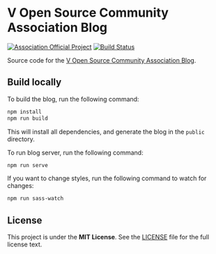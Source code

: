 # V Open Source Community Association Blog

[![Association Official Project][AssociationOfficialBadge]][AssociationUrl]
[![Build Status][WorkflowBadge]][WorkflowUrl]

Source code for the [V Open Source Community Association Blog](https://blog.vosca.dev).

## Build locally

To build the blog, run the following command:

```bash
npm install
npm run build
```

This will install all dependencies, and generate the blog in the `public` directory.

To run blog server, run the following command:

```bash
npm run serve
```

If you want to change styles, run the following command to watch for changes:

```bash
npm run sass-watch
```

## License

This project is under the **MIT License**. See the
[LICENSE](https://github.com/vlang-association/blog/blob/master/LICENSE)
file for the full license text.

[AssociationOfficialBadge]: https://vosca.dev/badge.svg

[WorkflowBadge]: https://github.com/vlang-association/blog/actions/workflows/content-ci.yml/badge.svg

[AssociationUrl]: https://vosca.dev

[WorkflowUrl]: https://github.com/vlang-association/blog/commits/main
